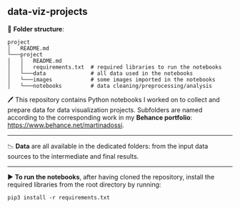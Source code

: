 **data-viz-projects**
---
📁 **Folder structure**:

```
project
│   README.md
└───project
│   │   README.md
│   │   requirements.txt  # required libraries to run the notebooks
│   └───data              # all data used in the notebooks
│   └───images            # some images imported in the notebooks
│   └───notebooks         # data cleaning/preprocessing/analysis

```

🖊️ This repository contains Python notebooks I worked on to collect and prepare data for data visualization projects. 
Subfolders are named according to the corresponding work in my **Behance portfolio**: https://www.behance.net/martinadossi.

---

📉 **Data** are all available in the dedicated folders: from the input data sources to the intermediate and final results.

----

▶ **To run the notebooks**, after having cloned the repository, install the required libraries from the root directory by running:

`pip3 install -r requirements.txt`


